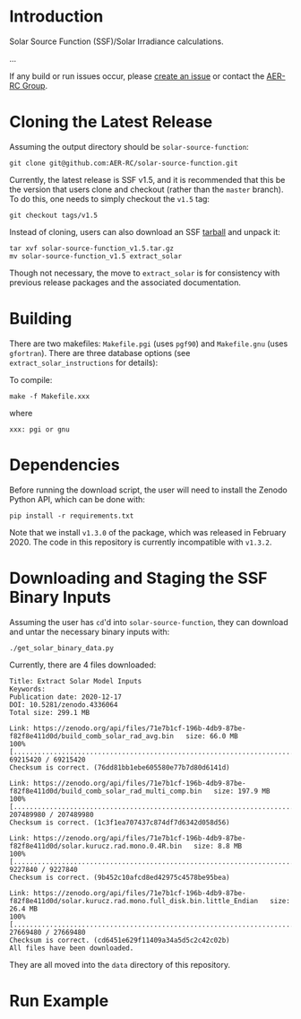# Introduction

Solar Source Function (SSF)/Solar Irradiance calculations.

...

If any build or run issues occur, please [create an issue](https://github.com/AER-RC/solar-source-function/issues) or contact the [AER-RC Group](https://github.com/AER-RC).

# Cloning the Latest Release

Assuming the output directory should be `solar-source-function`:

`git clone git@github.com:AER-RC/solar-source-function.git`


Currently, the latest release is SSF v1.5, and it is recommended that this be the version that users clone and checkout (rather than the `master` branch). To do this, one needs to simply checkout the `v1.5` tag:

```
git checkout tags/v1.5
```

Instead of cloning, users can also download an SSF [tarball](https://github.com/AER-RC/solar-source_function/releases/tag/v2.7.1) and unpack it:

```
tar xvf solar-source-function_v1.5.tar.gz
mv solar-source-function_v1.5 extract_solar
```

Though not necessary, the move to `extract_solar` is for consistency with previous release packages and the associated documentation.

# Building

There are two makefiles: `Makefile.pgi` (uses `pgf90`) and `Makefile.gnu` (uses `gfortran`). There are three database options (see `extract_solar_instructions` for details):

To compile:

```
make -f Makefile.xxx
```

where

```
xxx: pgi or gnu
```

# Dependencies

Before running the download script, the user will need to install the Zenodo Python API, which can be done with:

```
pip install -r requirements.txt
```

Note that we install `v1.3.0` of the package, which was released in February 2020. The code in this repository is currently incompatible with `v1.3.2`.

# Downloading and Staging the SSF Binary Inputs

Assuming the user has `cd`'d into `solar-source-function`, they can download and untar the necessary binary inputs with:

```
./get_solar_binary_data.py
```

Currently, there are 4 files downloaded:

```
Title: Extract Solar Model Inputs
Keywords:
Publication date: 2020-12-17
DOI: 10.5281/zenodo.4336064
Total size: 299.1 MB

Link: https://zenodo.org/api/files/71e7b1cf-196b-4db9-87be-f82f8e411d0d/build_comb_solar_rad_avg.bin   size: 66.0 MB
100% [........................................................................] 69215420 / 69215420
Checksum is correct. (76dd81bb1ebe605580e77b7d80d6141d)

Link: https://zenodo.org/api/files/71e7b1cf-196b-4db9-87be-f82f8e411d0d/build_comb_solar_rad_multi_comp.bin   size: 197.9 MB
100% [......................................................................] 207489980 / 207489980
Checksum is correct. (1c3f1ea707437c874df7d6342d058d56)

Link: https://zenodo.org/api/files/71e7b1cf-196b-4db9-87be-f82f8e411d0d/solar.kurucz.rad.mono.0.4R.bin   size: 8.8 MB
100% [..........................................................................] 9227840 / 9227840
Checksum is correct. (9b452c10afcd8ed42975c4578be95bea)

Link: https://zenodo.org/api/files/71e7b1cf-196b-4db9-87be-f82f8e411d0d/solar.kurucz.rad.mono.full_disk.bin.little_Endian   size: 26.4 MB
100% [........................................................................] 27669480 / 27669480
Checksum is correct. (cd6451e629f11409a34a5d5c2c42c02b)
All files have been downloaded.
```

They are all moved into the `data` directory of this repository.

# Run Example
